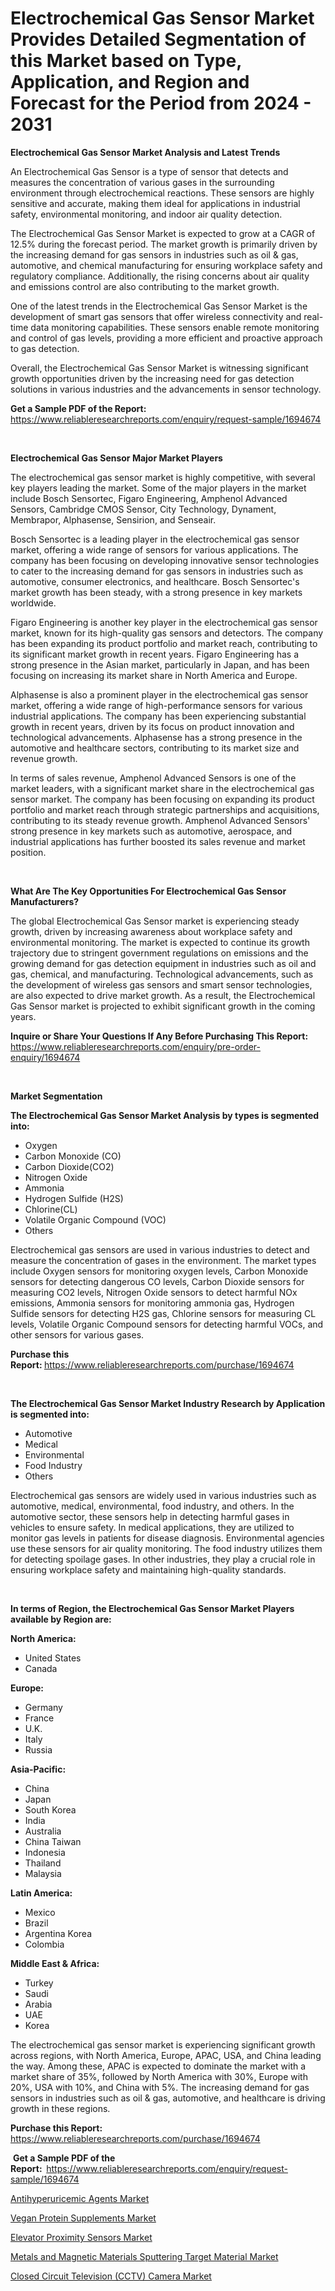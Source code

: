 <p><h1>Electrochemical Gas Sensor Market Provides Detailed Segmentation of this Market based on Type, Application, and Region and Forecast for the Period from 2024 - 2031</h1></p><p><strong>Electrochemical Gas Sensor Market Analysis and Latest Trends</strong></p>
<p><p>An Electrochemical Gas Sensor is a type of sensor that detects and measures the concentration of various gases in the surrounding environment through electrochemical reactions. These sensors are highly sensitive and accurate, making them ideal for applications in industrial safety, environmental monitoring, and indoor air quality detection.</p><p>The Electrochemical Gas Sensor Market is expected to grow at a CAGR of 12.5% during the forecast period. The market growth is primarily driven by the increasing demand for gas sensors in industries such as oil & gas, automotive, and chemical manufacturing for ensuring workplace safety and regulatory compliance. Additionally, the rising concerns about air quality and emissions control are also contributing to the market growth.</p><p>One of the latest trends in the Electrochemical Gas Sensor Market is the development of smart gas sensors that offer wireless connectivity and real-time data monitoring capabilities. These sensors enable remote monitoring and control of gas levels, providing a more efficient and proactive approach to gas detection.</p><p>Overall, the Electrochemical Gas Sensor Market is witnessing significant growth opportunities driven by the increasing need for gas detection solutions in various industries and the advancements in sensor technology.</p></p>
<p><strong>Get a Sample PDF of the Report:&nbsp;</strong> <a href="https://www.reliableresearchreports.com/enquiry/request-sample/1694674">https://www.reliableresearchreports.com/enquiry/request-sample/1694674</a></p>
<p>&nbsp;</p>
<p><strong>Electrochemical Gas Sensor Major Market Players</strong></p>
<p><p>The electrochemical gas sensor market is highly competitive, with several key players leading the market. Some of the major players in the market include Bosch Sensortec, Figaro Engineering, Amphenol Advanced Sensors, Cambridge CMOS Sensor, City Technology, Dynament, Membrapor, Alphasense, Sensirion, and Senseair.</p><p>Bosch Sensortec is a leading player in the electrochemical gas sensor market, offering a wide range of sensors for various applications. The company has been focusing on developing innovative sensor technologies to cater to the increasing demand for gas sensors in industries such as automotive, consumer electronics, and healthcare. Bosch Sensortec's market growth has been steady, with a strong presence in key markets worldwide.</p><p>Figaro Engineering is another key player in the electrochemical gas sensor market, known for its high-quality gas sensors and detectors. The company has been expanding its product portfolio and market reach, contributing to its significant market growth in recent years. Figaro Engineering has a strong presence in the Asian market, particularly in Japan, and has been focusing on increasing its market share in North America and Europe.</p><p>Alphasense is also a prominent player in the electrochemical gas sensor market, offering a wide range of high-performance sensors for various industrial applications. The company has been experiencing substantial growth in recent years, driven by its focus on product innovation and technological advancements. Alphasense has a strong presence in the automotive and healthcare sectors, contributing to its market size and revenue growth.</p><p>In terms of sales revenue, Amphenol Advanced Sensors is one of the market leaders, with a significant market share in the electrochemical gas sensor market. The company has been focusing on expanding its product portfolio and market reach through strategic partnerships and acquisitions, contributing to its steady revenue growth. Amphenol Advanced Sensors' strong presence in key markets such as automotive, aerospace, and industrial applications has further boosted its sales revenue and market position.</p></p>
<p>&nbsp;</p>
<p><strong>What Are The Key Opportunities For Electrochemical Gas Sensor Manufacturers?</strong></p>
<p><p>The global Electrochemical Gas Sensor market is experiencing steady growth, driven by increasing awareness about workplace safety and environmental monitoring. The market is expected to continue its growth trajectory due to stringent government regulations on emissions and the growing demand for gas detection equipment in industries such as oil and gas, chemical, and manufacturing. Technological advancements, such as the development of wireless gas sensors and smart sensor technologies, are also expected to drive market growth. As a result, the Electrochemical Gas Sensor market is projected to exhibit significant growth in the coming years.</p></p>
<p><strong>Inquire or Share Your Questions If Any Before Purchasing This Report:</strong> <a href="https://www.reliableresearchreports.com/enquiry/pre-order-enquiry/1694674">https://www.reliableresearchreports.com/enquiry/pre-order-enquiry/1694674</a></p>
<p>&nbsp;</p>
<p><strong>Market Segmentation</strong></p>
<p><strong>The Electrochemical Gas Sensor Market Analysis by types is segmented into:</strong></p>
<p><ul><li>Oxygen</li><li>Carbon Monoxide (CO)</li><li>Carbon Dioxide(CO2)</li><li>Nitrogen Oxide</li><li>Ammonia</li><li>Hydrogen Sulfide (H2S)</li><li>Chlorine(CL)</li><li>Volatile Organic Compound (VOC)</li><li>Others</li></ul></p>
<p><p>Electrochemical gas sensors are used in various industries to detect and measure the concentration of gases in the environment. The market types include Oxygen sensors for monitoring oxygen levels, Carbon Monoxide sensors for detecting dangerous CO levels, Carbon Dioxide sensors for measuring CO2 levels, Nitrogen Oxide sensors to detect harmful NOx emissions, Ammonia sensors for monitoring ammonia gas, Hydrogen Sulfide sensors for detecting H2S gas, Chlorine sensors for measuring CL levels, Volatile Organic Compound sensors for detecting harmful VOCs, and other sensors for various gases.</p></p>
<p><strong>Purchase this Report:&nbsp;</strong><a href="https://www.reliableresearchreports.com/purchase/1694674">https://www.reliableresearchreports.com/purchase/1694674</a></p>
<p>&nbsp;</p>
<p><strong>The Electrochemical Gas Sensor Market Industry Research by Application is segmented into:</strong></p>
<p><ul><li>Automotive</li><li>Medical</li><li>Environmental</li><li>Food Industry</li><li>Others</li></ul></p>
<p><p>Electrochemical gas sensors are widely used in various industries such as automotive, medical, environmental, food industry, and others. In the automotive sector, these sensors help in detecting harmful gases in vehicles to ensure safety. In medical applications, they are utilized to monitor gas levels in patients for disease diagnosis. Environmental agencies use these sensors for air quality monitoring. The food industry utilizes them for detecting spoilage gases. In other industries, they play a crucial role in ensuring workplace safety and maintaining high-quality standards.</p></p>
<p>&nbsp;</p>
<p><strong>In terms of Region, the Electrochemical Gas Sensor Market Players available by Region are:</strong></p>
<p>
    <p> <strong> North America: </strong>
        <ul>
            <li>United States</li>
            <li>Canada</li>
        </ul>
        </p> 
    <p> <strong> Europe: </strong>
        <ul>
            <li>Germany</li>
            <li>France</li>
            <li>U.K.</li>
            <li>Italy</li>
            <li>Russia</li>
        </ul>
        </p> 
    <p> <strong> Asia-Pacific: </strong>
        <ul>
            <li>China</li>
            <li>Japan</li>
            <li>South Korea</li>
            <li>India</li>
            <li>Australia</li>
            <li>China Taiwan</li>
            <li>Indonesia</li>
            <li>Thailand</li>
            <li>Malaysia</li>
        </ul>
        </p> 
    <p> <strong> Latin America: </strong>
        <ul>
            <li>Mexico</li>
            <li>Brazil</li>
            <li>Argentina Korea</li>
            <li>Colombia</li>
        </ul>
        </p> 
    <p> <strong> Middle East & Africa: </strong>
        <ul>
            <li>Turkey</li>
            <li>Saudi</li>
            <li>Arabia</li>
            <li>UAE</li>
            <li>Korea</li>
        </ul>
    </p>
    </p>
<p><p>The electrochemical gas sensor market is experiencing significant growth across regions, with North America, Europe, APAC, USA, and China leading the way. Among these, APAC is expected to dominate the market with a market share of 35%, followed by North America with 30%, Europe with 20%, USA with 10%, and China with 5%. The increasing demand for gas sensors in industries such as oil & gas, automotive, and healthcare is driving growth in these regions.</p></p>
<p><strong>Purchase this Report: </strong><a href="https://www.reliableresearchreports.com/purchase/1694674">https://www.reliableresearchreports.com/purchase/1694674</a></p>
<p>&nbsp;<strong>Get a Sample PDF of the Report:&nbsp;&nbsp;</strong><a href="https://www.reliableresearchreports.com/enquiry/request-sample/1694674">https://www.reliableresearchreports.com/enquiry/request-sample/1694674</a></p>
<p><strong></strong></p>
<p><p><a href="https://medium.com/@merrittrice2023/antihyperuricemic-agents-market-size-and-market-trends-complete-industry-overview-2024-to-2031-3bd5c8fff236">Antihyperuricemic Agents Market</a></p><p><a href="https://medium.com/@merrittrice2023/vegan-protein-supplements-market-share-evolution-and-market-growth-trends-2024-2031-92b7e79a7f9d">Vegan Protein Supplements Market</a></p><p><a href="https://issuu.com/reportprime-2/docs/elevator-proximity-sensors-market-size-2030.pptx">Elevator Proximity Sensors Market</a></p><p><a href="https://issuu.com/reportprime-2/docs/metals-and-magnetic-materials-sputtering-target-ma">Metals and Magnetic Materials Sputtering Target Material Market</a></p><p><a href="https://github.com/CliffMedina6/Market-Research-Report-List-3/blob/main/closed-circuit-television-cctv-camera-market.md">Closed Circuit Television (CCTV) Camera Market</a></p></p>
